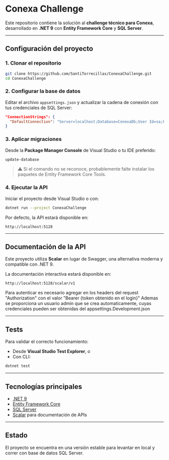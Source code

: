 # Conexa Challenge

Este repositorio contiene la solución al **challenge técnico para Conexa**, desarrollado en **.NET 9** con **Entity Framework Core** y **SQL Server**.

---

## Configuración del proyecto

### 1. Clonar el repositorio
```bash
git clone https://github.com/SantiTorrecillas/ConexaChallenge.git
cd ConexaChallenge
```

### 2. Configurar la base de datos
Editar el archivo `appsettings.json` y actualizar la cadena de conexión con tus credenciales de SQL Server:

```json
"ConnectionStrings": {
  "DefaultConnection": "Server=localhost;Database=ConexaDb;User Id=sa;Password=your_password;TrustServerCertificate=True;"
}
```

### 3. Aplicar migraciones
Desde la **Package Manager Console** de Visual Studio o tu IDE preferido:

```powershell
update-database
```

> ⚠️ Si el comando no se reconoce, probablemente falte instalar los paquetes de Entity Framework Core Tools.

### 4. Ejecutar la API
Iniciar el proyecto desde Visual Studio o con:

```bash
dotnet run --project ConexaChallenge
```

Por defecto, la API estará disponible en:
```
http://localhost:5128
```

---

## Documentación de la API

Este proyecto utiliza **Scalar** en lugar de Swagger, una alternativa moderna y compatible con .NET 9.

La documentación interactiva estará disponible en:
```
http://localhost:5128/scalar/v1
```

Para autenticar es necesario agregar en los headers del request "Authorization" con el valor "Bearer {token obtenido en el login}"
Ademas se proporciona un usuario admin que se crea automaticamente, cuyas credenciales pueden ser obtenidas del appsettings.Development.json

---

## Tests

Para validar el correcto funcionamiento:

- Desde **Visual Studio Test Explorer**, o  
- Con CLI:

```bash
dotnet test
```

---

##  Tecnologías principales

- [.NET 9](https://dotnet.microsoft.com/)  
- [Entity Framework Core](https://learn.microsoft.com/en-us/ef/core/)  
- [SQL Server](https://www.microsoft.com/sql-server)  
- [Scalar](https://scalar.com/) para documentación de APIs  

---

## Estado

El proyecto se encuentra en una versión estable para levantar en local y correr con base de datos SQL Server.

